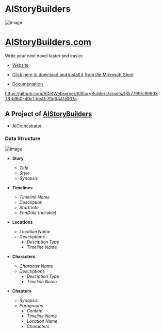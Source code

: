 # AIStoryBuilders
![image](https://github.com/ADefWebserver/AIStoryBuilders/assets/1857799/a28481bd-ca40-4777-9bc7-33421ec7d1fb)

# [AIStoryBuilders.com](https://AIStoryBuilders.com) 

Write your next novel faster and easier.

* [Website](https://aistorybuilders.com/)
 
* [Click here to download and install it from the Microsoft Store](https://apps.microsoft.com/detail/9NCJN9W323DB?rtc=1&hl=en-us&gl=US)

* [Documentation](https://documentation.aistorybuilders.com/)

https://github.com/ADefWebserver/AIStoryBuilders/assets/1857799/c9960378-b9b0-40c1-be4f-70d6441a007a

## A Project of [AIStoryBuilders](https://github.com/AIStoryBuilders)

* [AIOrchestrator](https://github.com/AIStoryBuilders/AIOrchestrator)

### Data Structure

![image](https://github.com/ADefWebserver/AIStoryBuilders/assets/1857799/1c07f3ef-7bd7-4ed5-bd60-eac802fd84ac)

- **Story**
  - *Title*
  - *Style*
  - *Synopsis*
 
- **Timelines**
  - *Timeline Name*
  - *Description*
  - *StartDate*
  - *EndDate* (nullable)
  
- **Locations**
  - *Location Name*
  - *Descriptions*
    - *Desciption Type*
    - *Timeline Name*
  
- **Characters**
  - *Character Name*
  - *Descriptions*
    - *Desciption Type*
    - *Timeline Name*

- **Chapters**
  - *Synopsis*
  - *Paragraphs*   
    - *Content*
    - *Timeline Name*
    - *Location Name*
    - *Characters*
